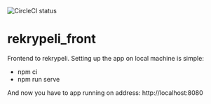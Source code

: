 ![CircleCI status](https://circleci.com/gh/McFizh/rekrypeli_front.svg?style=shield)

# rekrypeli_front

Frontend to rekrypeli. Setting up the app on local machine is simple:

* npm ci
* npm run serve

And now you have to app running on address: http://localhost:8080